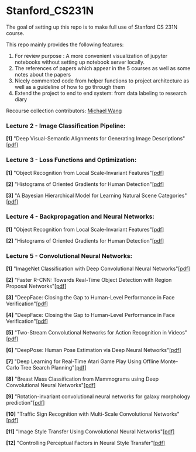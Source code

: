 # Stanford_CS231N
The goal of setting up this repo is to make full use of Stanford CS 231N course.

This repo mainly provides the following features:
1. For review purpose : A more convenient visualization of jupyter notebooks without setting up notebook server locally.
2. The references of papers which appear in the 5 courses as well as some notes about the papers
3. Nicely commented code from helper functions to project architecture as well as a guideline of how to go through them
4. Extend the project to end to end system: from data labeling to research diary

Recourse collection contributors: [Michael Wang](https://github.com/MichaelYxWang)


### Lecture 2 - Image Classification Pipeline:
**[1]** "Deep Visual-Semantic Alignments for Generating Image Descriptions"[[pdf]](https://cs.stanford.edu/people/karpathy/cvpr2015.pdf)


### Lecture 3 - Loss Functions and Optimization:
**[1]** "Object Recognition from Local Scale-Invariant Features"[[pdf]](https://www.cs.ubc.ca/~lowe/papers/iccv99.pdf)

**[2]** "Histograms of Oriented Gradients for Human Detection"[[pdf]](https://lear.inrialpes.fr/people/triggs/pubs/Dalal-cvpr05.pdf)

**[3]** "A Bayesian Hierarchical Model for Learning Natural Scene Categories"[[pdf]](http://vision.stanford.edu/documents/Fei-FeiPerona2005.pdf)


### Lecture 4 - Backpropagation and Neural Networks:
**[1]** "Object Recognition from Local Scale-Invariant Features"[[pdf]](https://www.cs.ubc.ca/~lowe/papers/iccv99.pdf)

**[2]** "Histograms of Oriented Gradients for Human Detection"[[pdf]](https://lear.inrialpes.fr/people/triggs/pubs/Dalal-cvpr05.pdf)


### Lecture 5 - Convolutional Neural Networks:
**[1]** "ImageNet Classification with Deep Convolutional
Neural Networks"[[pdf]](https://papers.nips.cc/paper/4824-imagenet-classification-with-deep-convolutional-neural-networks.pdf)

**[2]** "Faster R-CNN: Towards Real-Time Object Detection with Region Proposal Networks"[[pdf]](https://arxiv.org/pdf/1506.01497.pdf)

**[3]** "DeepFace: Closing the Gap to Human-Level Performance in Face Verification"[[pdf]](https://www.cs.toronto.edu/~ranzato/publications/taigman_cvpr14.pdf)

**[4]** "DeepFace: Closing the Gap to Human-Level Performance in Face Verification"[[pdf]](https://arxiv.org/pdf/1312.6034.pdf)

**[5]** "Two-Stream Convolutional Networks for Action Recognition in Videos"[[pdf]](https://arxiv.org/pdf/1406.2199.pdf)

**[6]** "DeepPose: Human Pose Estimation via Deep Neural Networks"[[pdf]](https://arxiv.org/pdf/1312.4659.pdf)

**[7]** "Deep Learning for Real-Time Atari Game Play
Using Offline Monte-Carlo Tree Search Planning"[[pdf]](https://papers.nips.cc/paper/5421-deep-learning-for-real-time-atari-game-play-using-offline-monte-carlo-tree-search-planning.pdf)

**[8]** "Breast Mass Classification from Mammograms using
Deep Convolutional Neural Networks"[[pdf]](https://arxiv.org/pdf/1612.00542.pdf)

**[9]** "Rotation-invariant convolutional neural networks for galaxy
morphology prediction"[[pdf]](https://arxiv.org/pdf/1503.07077.pdf)


**[10]** "Traffic Sign Recognition with Multi-Scale Convolutional Networks"[[pdf]](http://yann.lecun.com/exdb/publis/pdf/sermanet-ijcnn-11.pdf)

**[11]** "Image Style Transfer Using Convolutional Neural Networks"[[pdf]](https://www.cv-foundation.org/openaccess/content_cvpr_2016/papers/Gatys_Image_Style_Transfer_CVPR_2016_paper.pdf)

**[12]** "Controlling Perceptual Factors in Neural Style Transfer"[[pdf]](https://arxiv.org/pdf/1611.07865.pdf)
